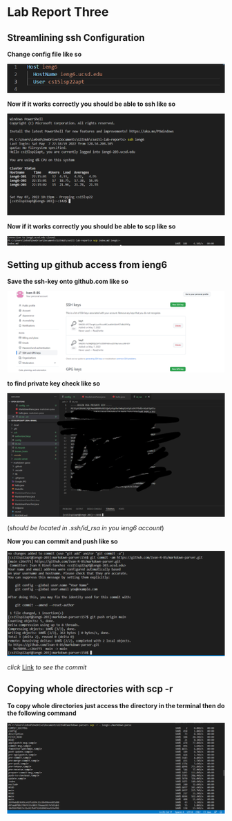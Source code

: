 #  Lab Report Three  

##  Streamlining ssh Configuration

**Change config file like so**

![](pictures/3.0.png)

**Now if it works correctly you should be able to ssh like so**

![](pictures/3.1.png)

**Now if it works correctly you should be able to scp like so**


![](pictures/3.3.png)

##  Setting up github access from ieng6

**Save the ssh-key onto github.com like so**

![](pictures/keyyer.png)

**to find private key check like so**

![](pictures/local.png)

(*should be located in .ssh/id_rsa in you ieng6 account*)

**Now you can commit and push like so**

![](pictures/gitcomm.png)


*click* [Link](https://github.com/Ivan-R-BS/markdown-parser/commit/c26e7713a5aca1a5b279a807d821861a21b1853a) *to see the commit*

##  Copying whole directories with scp -r

**To copy whole directories just access the directory in the terminal then do the following command**

![](pictures/scp-r2.png)